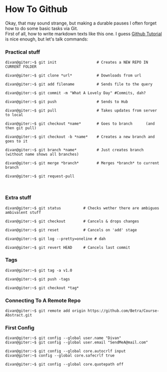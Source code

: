 

# How To Github
Okay, that may sound strange, but making a durable pauses I often forget how to do some basic tasks via Git.  
First of all, how to write markdown texts like this one. I guess [Github Tutorial](https://guides.github.com/features/mastering-markdown/) is nice enough, but let's talk commands:


### Practical stuff

```console
divan@giter:~$ git init                  # Creates a NEW REPO IN CURRENT FOLDER

divan@giter:~$ git clone *url*           # Downloads from url

divan@giter:~$ git add filename          # Sends file to the query

divan@giter:~$ git commit -m "What A Lovely Day" #Commits, dah?

divan@giter:~$ git push                  # Sends to Hub

divan@giter:~$ git pull                  # Takes updates from server to local

divan@giter:~$ git checkout *name*       # Goes to branch      (and then git pull)

divan@giter:~$ git checkout -b *name*    # Creates a new branch and goes to it

divan@giter:~$ git branch *name*         # Just creates branch (without name shows all branches)

divan@giter:~$ git merge *branch*        # Merges *branch* to current branch

divan@giter:~$ git request-pull



```

### Extra stuff
```console
divan@giter:~$ git status          # Checks wether there are ambiguos ambivalent stuff

divan@giter:~$ git checkout        # Cancels & drops changes

divan@giter:~$ git reset           # Cancels on 'add' stage

divan@giter:~$ git log --pretty=oneline # dah

divan@giter:~$ git revert HEAD     # Cancels last commit
```

### Tags
```console
divan@giter:~$ git tag -a v1.0

divan@giter:~$ git push -tags

divan@giter:~$ git checkout *tag*

```

### Connecting To A Remote Repo
```console
divan@giter:~$ git remote add origin https://github.com/Betra/Course-Abstract.git 
```
### First Config

```console
divan@giter:~$ git config --global user.name "Divan"
divan@giter:~$ git config --global user.email "SendMeA@mail.com"

divan@giter:~$ git config --global core.autocrlf input
divan@giter:~$ config --global core.safecrlf true 

divan@giter:~$ git config --global core.quotepath off
```
